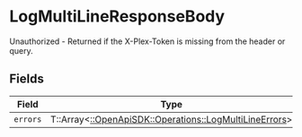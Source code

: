 # LogMultiLineResponseBody

Unauthorized - Returned if the X-Plex-Token is missing from the header or query.


## Fields

| Field                                                                                                   | Type                                                                                                    | Required                                                                                                | Description                                                                                             |
| ------------------------------------------------------------------------------------------------------- | ------------------------------------------------------------------------------------------------------- | ------------------------------------------------------------------------------------------------------- | ------------------------------------------------------------------------------------------------------- |
| `errors`                                                                                                | T::Array<[::OpenApiSDK::Operations::LogMultiLineErrors](../../models/operations/logmultilineerrors.md)> | :heavy_minus_sign:                                                                                      | N/A                                                                                                     |